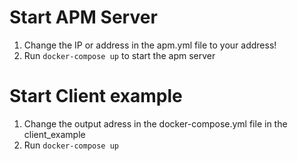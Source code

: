 # Start APM Server
1. Change the IP or address in the apm.yml file to your address! 
2. Run `docker-compose up` to start the apm server

# Start Client example
1. Change the output adress in the docker-compose.yml file in the client_example
2. Run `docker-compose up`
